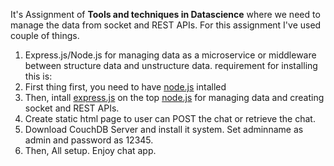It's Assignment of **Tools and techniques in Datascience** where we need to manage the data from socket and REST APIs. 
For this assignment I've used couple of things.
1. Express.js/Node.js for managing data as a microservice or middleware between structure data and unstructure data.
requirement for installing this is:
1. First thing first, you need to have [node.js](https://nodejs.org/en/) intalled
2. Then, intall [express.js](https://expressjs.com/) on the top [node.js](https://nodejs.org/en/) for managing data and creating socket and REST APIs.
2. Create static html page to user can POST the chat or retrieve the chat. 
3. Download CouchDB Server and install it system. Set adminname as admin and password as 12345.
4. Then, All setup. Enjoy chat app.




